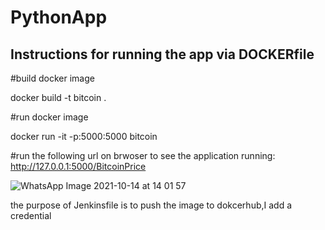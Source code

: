 # PythonApp

## Instructions for running the app via DOCKERfile
#build docker image

docker build -t bitcoin .

#run docker image

docker run -it -p:5000:5000 bitcoin

#run the following url on brwoser to see the application running: http://127.0.0.1:5000/BitcoinPrice

![WhatsApp Image 2021-10-14 at 14 01 57](https://user-images.githubusercontent.com/58177069/137306813-1011ceee-69ca-4690-88b7-8f3dda1db3cd.jpeg)

the purpose of Jenkinsfile is to push the image to dokcerhub,I add a credential 
